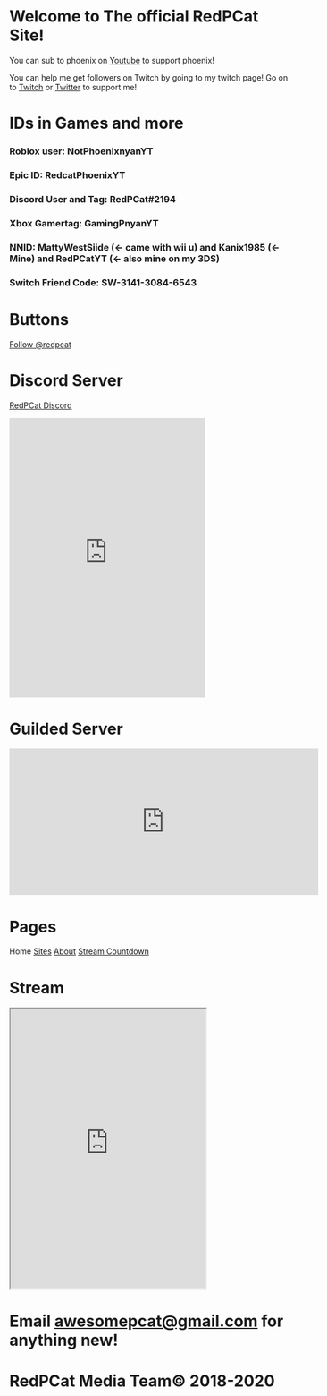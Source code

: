 <head>
  <meta name="google-site-verification" content="lMDJScB5G3ttJm3Xeqk-WRvntE6E73a1PYKCzuTEREg" />
</head>

<!-- Ha, You weren't supposed to see this. Isn't that funny? -->

# Welcome to The official RedPCat Site!

You can sub to phoenix on [Youtube](https://www.youtube.com/channel/UC_BqPAXWMMIt2H-tdSTeggw) to support phoenix!

You can help me get followers on Twitch by going to my twitch page! Go on to [Twitch](https://www.twitch.tv/redpcat_live) or [Twitter](https://www.twitter.com/redphoenixcat) to support me!

# IDs in Games and more

### Roblox  user: NotPhoenixnyanYT
### Epic ID: RedcatPhoenixYT
### Discord User and Tag: RedPCat#2194
### Xbox Gamertag: GamingPnyanYT
### NNID: MattyWestSiide (<- came with wii u) and Kanix1985 (<- Mine) and RedPCatYT (<- also mine on my 3DS)
### Switch Friend Code: SW-3141-3084-6543

# Buttons

<script src="https://apis.google.com/js/platform.js"></script>

<div class="g-ytsubscribe" data-channelid="UC_BqPAXWMMIt2H-tdSTeggw" data-layout="default" data-count="default"></div> <a href="https://twitter.com/redpcat?ref_src=twsrc%5Etfw" class="twitter-follow-button" data-show-count="false">Follow @redpcat</a><script async src="https://platform.twitter.com/widgets.js" charset="utf-8"></script>

# Discord Server

[RedPCat Discord](https://discord.gg/hF6ENAe) 

<iframe src="https://canary.discord.com/widget?id=750183935664849028&theme=dark" width="350" height="500" allowtransparency="true" frameborder="0" sandbox="allow-popups allow-popups-to-escape-sandbox allow-same-origin allow-scripts"></iframe>

# Guilded Server

<iframe src="https://www.guilded.gg/canvas_index.html?route=%2Fcanvas%2Fembed%2Fteamcard%2FARmNzyLl&size=large" width="553" height="262" frameborder="0" scrolling="no"></iframe>

# Pages

Home [Sites](https://redcatphoenix2.github.io/404) [About](https://about.redpcat-official.ga/) [Stream Countdown](https://redcatphoenix2.github.io/stream-timer/)

# Stream

<html>
  <body>
    <!-- Add a placeholder for the Twitch embed -->
    <div id="twitch-embed"></div>
    <script src="https://embed.twitch.tv/embed/v1.js"></script>
    <script type="text/javascript">
      var embed = new Twitch.Embed("twitch-embed", {
        width: 854,
        height: 480,
        channel: "redpcat_live",
        layout: "video",
        autoplay: false,
        // only needed if your site is also embedded on embed.example.com and othersite.example.com 
        parent: ["redcatphoenix2.github.io"]
      });
        embed.addEventListener(Twitch.Embed.VIDEO_READY, () => {
        var player = embed.getPlayer();
        player.play();
      });
    </script>
  </body>
</html>

<iframe
  id="chat_embed"
  src="https://www.twitch.tv/embed/redpcat_live/chat?parent=redcatphoenix2.github.io"
  height="500"
  width="350">
</iframe>

# Email awesomepcat@gmail.com for anything new!
# RedPCat Media Team© 2018-2020

